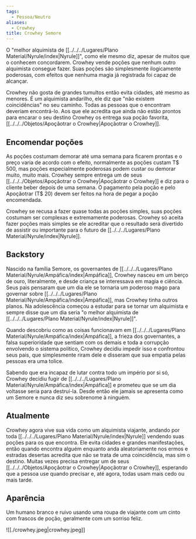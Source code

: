```yaml
---
tags:
  - Pessoa/Neutro
aliases:
  - Crowhey
title: Crowhey Semore
---
```

O "melhor alquimista de [[../../../Lugares/Plano Material/Nyrule/index|Nyrule]]", como ele mesmo diz, apesar de muitos que o conhecem concordarem. Crowhey vende poções que nenhum outro alquimista consegue fazer. Suas poções são simplesmente ilogicamente poderosas, com efeitos que nenhuma magia já registrada foi capaz de alcançar.

Crowhey não gosta de grandes tumultos então evita cidades, até mesmo as menores. É um alquimista andarilho, ele diz que "não existem coincidências" no seu caminho. Todas as pessoas que o encontram deveriam encontrá-lo. Aos que ele acredita que ainda não estão prontos para encarar o seu destino Crowhey os entrega sua poção favorita, [[../../../Objetos/Apoçãotrar o Crowhey|Apoçãotrar o Crowhey]].

## Encomendar poções
As poções costumam demorar até uma semana para ficarem prontas e o preço varia de acordo com o efeito, normalmente as poções custam T$ 500, mas poções especialmente poderosas podem custar ou demorar muito, muito mais. Crowhey sempre entrega um de seus [[../../../Objetos/Apoçãotrar o Crowhey|Apoçãotrar o Crowhey]] e diz para o cliente beber depois de uma semana. O pagamento pela poção e pelo Apoçãotrar (T$ 20) devem ser feitos na hora de pegar a poção encomendada.

Crowhey se recusa a fazer quase todas as poções simples, suas poções costumam ser complexas e extremamente poderosas. Crowhey só aceita fazer poções mais simples se ele acreditar que o resultado será divertido de assistir ou importante para o futuro de [[../../../Lugares/Plano Material/Nyrule/index|Nyrule]].

## Backstory
Nascido na família Semore, os governantes de [[../../../Lugares/Plano Material/Nyrule/Ampáfica/index|Ampáfica]], Crowhey nasceu em um berço de ouro, literalmente, e desde criança se interessava em magia e ciência. Seus pais pensaram que um dia ele se tornaria um poderoso mago para governar sobre [[../../../Lugares/Plano Material/Nyrule/Ampáfica/index|Ampáfica]], mas Crowhey tinha outros planos. Na adolescência começou a estudar para se tornar um alquimista e sempre disse que um dia seria "o melhor alquimista de [[../../../Lugares/Plano Material/Nyrule/index|Nyrule]]".

Quando descobriu como as coisas funcionavam em [[../../../Lugares/Plano Material/Nyrule/Ampáfica/index|Ampáfica]], a frieza dos governantes, a falsa superioridade que sentiam com os demais e toda a corrupção envolvendo o sistema político, Crowhey decidiu impedir isso e confrontou seus pais, que simplesmente riram dele e disseram que sua empatia pelas pessoas era uma tolice.

Sabendo que era incapaz de lutar contra todo um império por si só, Crowhey decidiu fugir de [[../../../Lugares/Plano Material/Nyrule/Ampáfica/index|Ampáfica]] e prometeu que se um dia voltasse seria para destruí-la. Desde então ele jamais se apresenta como um Semore e nunca diz seu sobrenome à ninguém.

## Atualmente
Crowhey agora vive sua vida como um alquimista viajante, andando por toda [[../../../Lugares/Plano Material/Nyrule/index|Nyrule]] vendendo suas poções para os que encontra. Ele evita cidades e grandes manifestações, então quando encontra alguém enquanto anda aleatoriamente nos ermos e estradas desertas acredita que não se trata de uma coincidência, mas sim o destino. Muitas vezes precisa entregar um de seus [[../../../Objetos/Apoçãotrar o Crowhey|Apoçãotrar o Crowhey]], esperando que a pessoa use quando precisar e, até agora, todas usam mais cedo ou mais tarde.

## Aparência
Um humano branco e ruivo usando uma roupa de viajante com um cinto com frascos de poção, geralmente com um sorriso feliz.

![[./crowhey.jpeg|crowhey.jpeg]]

<!-- Trocar a foto depois, essa ta muito esquisita -->
